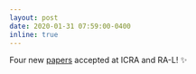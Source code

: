 ```yaml
---
layout: post
date: 2020-01-31 07:59:00-0400
inline: true
---
```


Four new [papers](/publications/#lee2020combining) accepted at ICRA and RA-L! :sparkles:
